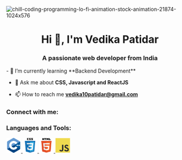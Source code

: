 ![chill-coding-programming-lo-fi-animation-stock-animation-21874-1024x576](https://user-images.githubusercontent.com/126901065/226181515-d5abe7e1-e600-4ab7-a485-f11bea8be1a5.jpg)


<h1 align="center">Hi 👋, I'm Vedika Patidar</h1>
<h3 align="center">A passionate web developer from India</h3>
- 🌱 I’m currently learning **Backend Development**

- 💬 Ask me about **CSS, Javascript and ReactJS**

- 📫 How to reach me **vedika10patidar@gmail.com**

<h3 align="left">Connect with me:</h3>
<p align="left">
</p>

<h3 align="left">Languages and Tools:</h3>
<p align="left"> <a href="https://www.w3schools.com/cpp/" target="_blank" rel="noreferrer"> <img src="https://raw.githubusercontent.com/devicons/devicon/master/icons/cplusplus/cplusplus-original.svg" alt="cplusplus" width="40" height="40"/> </a> <a href="https://www.w3schools.com/css/" target="_blank" rel="noreferrer"> <img src="https://raw.githubusercontent.com/devicons/devicon/master/icons/css3/css3-original-wordmark.svg" alt="css3" width="40" height="40"/> </a> <a href="https://www.w3.org/html/" target="_blank" rel="noreferrer"> <img src="https://raw.githubusercontent.com/devicons/devicon/master/icons/html5/html5-original-wordmark.svg" alt="html5" width="40" height="40"/> </a> <a href="https://developer.mozilla.org/en-US/docs/Web/JavaScript" target="_blank" rel="noreferrer"> <img src="https://raw.githubusercontent.com/devicons/devicon/master/icons/javascript/javascript-original.svg" alt="javascript" width="40" height="40"/> </a> </p>
